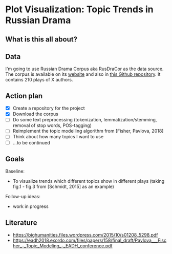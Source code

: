 # Plot Visualization: Topic Trends in Russian Drama

## What is this all about?


## Data
I'm going to use Russian Drama Corpus aka RusDraCor as the data source. The corpus is available on its [website](https://dracor.org/rus) and also in [this Github repository](https://github.com/dracor-org/rusdracor). It contains 210 plays of X authors.

## Action plan
- [x] Create a repository for the project
- [x] Download the corpus
- [ ] Do some text preprocessing (tokenization, lemmatization/stemming, removal of stop words, POS-tagging)
- [ ] Reimplement the topic modelling algorithm from [Fisher, Pavlova, 2018]
- [ ] Think about how many topics I want to use
- [ ] ...to be continued

## Goals 
Baseline:
- To visualize trends which different topics show in different plays (taking fig.1 - fig.3 from [Schmidt, 2015] as an example)

Follow-up ideas:
- work in progress

## Literature
- https://bighumanities.files.wordpress.com/2015/10/s01208_5298.pdf
- https://eadh2018.exordo.com/files/papers/158/final_draft/Pavlova___Fischer_-_Topic_Modeling_-_EADH_conference.pdf

